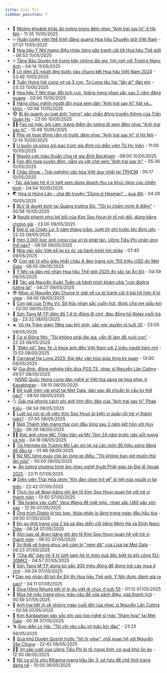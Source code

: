 ```yaml
---
title: Giải Trí
sidebar_position: 7
---
```


<!-- dantri-giai-tri:START -->
- 🤩 [Những khoảnh khắc ấn tượng trong đêm nhạc &quot;Anh trai say hi&quot; ở Hà Nội](https://dantri.com.vn/giai-tri/nhung-khoanh-khac-an-tuong-trong-dem-nhac-anh-trai-say-hi-o-ha-noi-20250511174343606.htm) - 11:35 11/05/2025
- 🔥 [Huấn luyện viên thể hình đăng quang Hoa hậu Chuyển giới Việt Nam](https://dantri.com.vn/giai-tri/huan-luyen-vien-the-hinh-dang-quang-hoa-hau-chuyen-gioi-viet-nam-20250511113341374.htm) - 07:01 11/05/2025
- 🚀 [Hoa hậu Ý Nhi mang điệu nhảy từng gây tranh cãi tới Hoa hậu Thế giới](https://dantri.com.vn/giai-tri/hoa-hau-y-nhi-mang-dieu-nhay-tung-gay-tranh-cai-toi-hoa-hau-the-gioi-20250511114749283.htm) - 06:53 11/05/2025
- 🔥 [Tăng Bảo Quyên trẻ trung bên chồng đại gia, hội ngộ với Trương Ngọc Ánh](https://dantri.com.vn/giai-tri/tang-bao-quyen-tre-trung-ben-chong-dai-gia-hoi-ngo-voi-truong-ngoc-anh-20250511020729435.htm) - 04:14 11/05/2025
- 🌈 [Lộ diện 25 người đẹp bước vào chung kết Hoa hậu Việt Nam 2024](https://dantri.com.vn/giai-tri/lo-dien-25-nguoi-dep-buoc-vao-chung-ket-hoa-hau-viet-nam-2024-20250511101327065.htm) - 03:48 11/05/2025
- 📝 [Tuấn Hưng hát cùng vợ và 3 con, Tự Long tấu hài &quot;lấn át&quot; đàn em](https://dantri.com.vn/giai-tri/tuan-hung-hat-cung-vo-va-3-con-tu-long-tau-hai-lan-at-dan-em-20250511092715294.htm) - 03:33 11/05/2025
- 💪 [Hoa hậu Ý Nhi thay đổi tích cực, thăng hạng nhan sắc sau 2 năm đăng quang](https://dantri.com.vn/giai-tri/hoa-hau-y-nhi-thay-doi-tich-cuc-thang-hang-nhan-sac-sau-2-nam-dang-quang-20250511001221803.htm) - 03:00 11/05/2025
- 🤡 [Hàng chục nghìn người đội mưa xem dàn &quot;Anh trai say hi&quot; hát và… khóc](https://dantri.com.vn/giai-tri/hang-chuc-nghin-nguoi-doi-mua-xem-dan-anh-trai-say-hi-hat-va-khoc-20250511073450693.htm) - 00:58 11/05/2025
- 🐵 [Bí ẩn quanh vụ loạt ảnh &quot;nóng&quot; gây chấn động truyền thông của Trần Quán Hy](https://dantri.com.vn/giai-tri/bi-an-quanh-vu-loat-anh-nong-gay-chan-dong-truyen-thong-cua-tran-quan-hy-20250510120137978.htm) - 23:00 10/05/2025
- 🧑‍🏫 [Fan nữ mặc gợi cảm, trang điểm ấn tượng đi xem đêm nhạc &quot;Anh trai say hi&quot;](https://dantri.com.vn/giai-tri/fan-nu-mac-goi-cam-trang-diem-an-tuong-di-xem-dem-nhac-anh-trai-say-hi-20250510185108703.htm) - 13:49 10/05/2025
- 💂 [Phe vé hoạt động rầm rộ trước đêm nhạc &quot;Anh trai say hi&quot; ở Hà Nội](https://dantri.com.vn/giai-tri/phe-ve-hoat-dong-ram-ro-truoc-dem-nhac-anh-trai-say-hi-o-ha-noi-20250510182346334.htm) - 12:14 10/05/2025
- 🤠 [U buồn và sóng gió bao trùm gia đình nữ diễn viên Từ Hy Viên](https://dantri.com.vn/giai-tri/u-buon-va-song-gio-bao-trum-gia-dinh-nu-dien-vien-tu-hy-vien-20250510132556798.htm) - 11:00 10/05/2025
- 🫶 [Nguồn cơn mâu thuẫn chia rẽ gia đình Beckham](https://dantri.com.vn/giai-tri/nguon-con-mau-thuan-chia-re-gia-dinh-beckham-20250510104431663.htm) - 08:00 10/05/2025
- 🦏 [Fan đội mưa xuyên đêm, nằm vạ vật chờ xem &quot;Anh trai say hi&quot;](https://dantri.com.vn/giai-tri/fan-doi-mua-xuyen-dem-nam-va-vat-cho-xem-anh-trai-say-hi-20250510120924122.htm) - 05:36 10/05/2025
- 🧰 [Chào Show - Trải nghiệm văn hóa Việt duy nhất tại TPHCM](https://dantri.com.vn/giai-tri/chao-show-trai-nghiem-van-hoa-viet-duy-nhat-tai-tphcm-20250510102001126.htm) - 05:17 10/05/2025
- 🕯 [Tác giả bản hit 4 tỷ lượt xem dùng doanh thu ca khúc tặng cựu chiến binh](https://dantri.com.vn/giai-tri/tac-gia-ban-hit-4-ty-luot-xem-dung-doanh-thu-ca-khuc-tang-cuu-chien-binh-20250510114345228.htm) - 04:54 10/05/2025
- 🌏 [Họa sĩ Hùng Lân - cha đẻ truyện &quot;Dũng sĩ Hesman&quot; - qua đời](https://dantri.com.vn/giai-tri/hoa-si-hung-lan-cha-de-truyen-dung-si-hesman-qua-doi-20250510111723818.htm) - 04:28 10/05/2025
- 🌈 [BLV lễ duyệt binh tại Quảng trường Đỏ: &quot;Tôi tự chấm mình 8 điểm&quot;](https://dantri.com.vn/giai-tri/blv-le-duyet-binh-tai-quang-truong-do-toi-tu-cham-minh-8-diem-20250510032842990.htm) - 00:58 10/05/2025
- 🎬 [Người phanh phui bê bối của Kim Soo Hyun bị tố nói dối, dùng bằng chứng giả](https://dantri.com.vn/giai-tri/nguoi-phanh-phui-be-boi-cua-kim-soo-hyun-bi-to-noi-doi-dung-bang-chung-gia-20250509192730113.htm) - 23:00 09/05/2025
- 👀 [Đạt G và Cindy Lư: 5 năm thăng trầm, vượt thị phi trước khi đính ước](https://dantri.com.vn/giai-tri/dat-g-va-cindy-lu-5-nam-thang-tram-vuot-thi-phi-truoc-khi-dinh-uoc-20250508144517753.htm) - 22:33 09/05/2025
- 🧰 [Hơn 3.000 bức ảnh nóng của vợ bị phát tán, Uông Tiểu Phi phản ứng thế nào?](https://dantri.com.vn/giai-tri/hon-3000-buc-anh-nong-cua-vo-bi-phat-tan-uong-tieu-phi-phan-ung-the-nao-20250509103856553.htm) - 08:59 09/05/2025
- 🧰 [Nhà văn gốc Việt kể lại ký ức và hành trình hội nhập](https://dantri.com.vn/giai-tri/nha-van-goc-viet-ke-lai-ky-uc-va-hanh-trinh-hoi-nhap-20250509140429949.htm) - 07:45 09/05/2025
- 🐵 [Con gái tỷ phú giàu nhất châu Á đeo trang sức 150 triệu USD dự Met Gala](https://dantri.com.vn/giai-tri/con-gai-ty-phu-giau-nhat-chau-a-deo-trang-suc-150-trieu-usd-du-met-gala-20250509104511614.htm) - 06:55 09/05/2025
- 🐘 [Ý Nhi và dàn mỹ nhân Hoa hậu Thế giới 2025 đọ sắc tại Ấn Độ](https://dantri.com.vn/giai-tri/y-nhi-va-dan-my-nhan-hoa-hau-the-gioi-2025-do-sac-tai-an-do-20250509114606417.htm) - 04:59 09/05/2025
- 🧑‍💻 [Tác giả Nguyễn Xuân Tuấn và hành trình khám phá &quot;con đường tương lai&quot;](https://dantri.com.vn/giai-tri/tac-gia-nguyen-xuan-tuan-va-hanh-trinh-kham-pha-con-duong-tuong-lai-20250509111256931.htm) - 04:27 09/05/2025
- 😎 [Nhạc sĩ Nguyễn Văn Chung lý giải về ca từ tranh cãi ở bài hit hơn 4 tỷ view](https://dantri.com.vn/giai-tri/nhac-si-nguyen-van-chung-ly-giai-ve-ca-tu-tranh-cai-o-bai-hit-hon-4-ty-view-20250509000140437.htm) - 04:00 09/05/2025
- 🧰 [Con gái của Triệu Vy: Sở hữu nhan sắc cuốn hút, được cha mẹ giấu kín](https://dantri.com.vn/giai-tri/con-gai-cua-trieu-vy-so-huu-nhan-sac-cuon-hut-duoc-cha-me-giau-kin-20250508122544613.htm) - 02:00 09/05/2025
- 🧰 [Sơn Tùng M-TP diện đồ 1,4 tỷ đồng đi chợ, đeo đồng hồ Rolex ngồi trà đá](https://dantri.com.vn/giai-tri/son-tung-m-tp-dien-do-14-ty-dong-di-cho-deo-dong-ho-rolex-ngoi-tra-da-20250508132026431.htm) - 23:32 08/05/2025
- 🏊 [Võ Hạ Trâm giảm 19kg sau khi sinh, sắc vóc quyến rũ tuổi 35](https://dantri.com.vn/giai-tri/vo-ha-tram-giam-19kg-sau-khi-sinh-sac-voc-quyen-ru-tuoi-35-20250507212318685.htm) - 23:00 08/05/2025
- 🌋 [Ca sĩ Đông Nhi: &quot;Tôi không phải đại gia, vẫn đi làm để nuôi con&quot;](https://dantri.com.vn/giai-tri/ca-si-dong-nhi-toi-khong-phai-dai-gia-van-di-lam-de-nuoi-con-20250504214700204.htm) - 22:33 08/05/2025
- 🔭 [&quot;Điên nữ&quot; Seo Ye Ji khoe ảnh đến Việt Nam với 2 triệu người hâm mộ](https://dantri.com.vn/giai-tri/dien-nu-seo-ye-ji-khoe-anh-den-viet-nam-voi-2-trieu-nguoi-ham-mo-20250508130144062.htm) - 13:53 08/05/2025
- 📝 [Carnaval Hạ Long 2025: Đại tiệc văn hóa giữa lòng kỳ quan](https://dantri.com.vn/giai-tri/carnaval-ha-long-2025-dai-tiec-van-hoa-giua-long-ky-quan-20250508184158263.htm) - 13:00 08/05/2025
- 😺 [Gia đình, đồng nghiệp tiễn đưa PGS.TS, nhạc sĩ Nguyễn Lân Cường](https://dantri.com.vn/giai-tri/gia-dinh-dong-nghiep-tien-dua-pgsts-nhac-si-nguyen-lan-cuong-20250508155754587.htm) - 09:57 08/05/2025
- 🕯 [NSND Quốc Hưng cùng dàn nghệ sĩ Việt tỏa sáng tại hòa nhạc ở Kazakhstan](https://dantri.com.vn/giai-tri/nsnd-quoc-hung-cung-dan-nghe-si-viet-toa-sang-tai-hoa-nhac-o-kazakhstan-20250508160002532.htm) - 09:15 08/05/2025
- 🦄 [Để xuất hiện vài phút tại Met Gala, dàn sao đã chuẩn bị cầu kỳ thế nào?](https://dantri.com.vn/giai-tri/de-xuat-hien-vai-phut-tai-met-gala-dan-sao-da-chuan-bi-cau-ky-the-nao-20250508141751007.htm) - 08:50 08/05/2025
- 🌜 [Giải mã phong cách phi giới tính độc đáo của &quot;Anh trai say hi&quot; Pháp Kiều](https://dantri.com.vn/giai-tri/giai-ma-phong-cach-phi-gioi-tinh-doc-dao-cua-anh-trai-say-hi-phap-kieu-20250508103819445.htm) - 08:34 08/05/2025
- 👹 [Luật sư nói gì về việc Kim Soo Hyun bị kiện vì quấy rối trẻ vị thành niên?](https://dantri.com.vn/giai-tri/luat-su-noi-gi-ve-viec-kim-soo-hyun-bi-kien-vi-quay-roi-tre-vi-thanh-nien-20250508111757207.htm) - 07:00 08/05/2025
- 🚀 [Ngô Thanh Vân mang thai con đầu lòng sau 3 năm kết hôn với Huy Trần](https://dantri.com.vn/giai-tri/ngo-thanh-van-mang-thai-con-dau-long-sau-3-nam-ket-hon-voi-huy-tran-20250508125616097.htm) - 06:26 08/05/2025
- 🧑‍💻 [Bức ảnh chụp MC Thảo Vân và Mỹ Tâm 24 năm trước gây sốt mạng xã hội](https://dantri.com.vn/giai-tri/buc-anh-chup-mc-thao-van-va-my-tam-24-nam-truoc-gay-sot-mang-xa-hoi-20250507235846466.htm) - 04:18 08/05/2025
- 🦩 [Túi Hermès bà Trương Mỹ Lan xin lại và các món đồ hiệu xứng đáng để đầu tư](https://dantri.com.vn/giai-tri/tui-hermes-ba-truong-my-lan-xin-lai-va-cac-mon-do-hieu-xung-dang-de-dau-tu-20250428090540842.htm) - 01:49 08/05/2025
- 💫 [Nữ MC từng quay clip ăn lòng xe điếu: &quot;Tôi không bao giờ muốn thử lần nữa&quot;](https://dantri.com.vn/giai-tri/nu-mc-tung-quay-clip-an-long-xe-dieu-toi-khong-bao-gio-muon-thu-lan-nua-20250507173630922.htm) - 00:00 08/05/2025
- 🏊 [Ấn tượng chương trình âm nhạc nghệ thuật Phật giáo tại Đại lễ Vesak 2025](https://dantri.com.vn/giai-tri/an-tuong-chuong-trinh-am-nhac-nghe-thuat-phat-giao-tai-dai-le-vesak-2025-20250508001427603.htm) - 23:11 07/05/2025
- 🎬 [Diễn viên Thái Hòa phim &quot;Khi đàn chim trở về&quot; bị liệt nửa người vì tai biến](https://dantri.com.vn/giai-tri/dien-vien-thai-hoa-phim-khi-dan-chim-tro-ve-bi-liet-nua-nguoi-vi-tai-bien-20250507221952513.htm) - 22:42 07/05/2025
- 💃 [Thực hư về đoạn băng ghi âm tố Kim Soo Hyun quan hệ với trẻ vị thành niên](https://dantri.com.vn/giai-tri/thuc-hu-ve-doan-bang-ghi-am-to-kim-soo-hyun-quan-he-voi-tre-vi-thanh-nien-20250507193039359.htm) - 13:50 07/05/2025
- 🌊 [&quot;Bà hoàng váy cưới&quot; Vera Wang để mặt mộc, nhan sắc U80 gây xôn xao](https://dantri.com.vn/giai-tri/ba-hoang-vay-cuoi-vera-wang-de-mat-moc-nhan-sac-u80-gay-xon-xao-20250507120306502.htm) - 12:30 07/05/2025
- 🧰 [Ông trùm Diddy lộ tóc bạc, thừa nhận lo lắng trong ngày đầu hầu tòa](https://dantri.com.vn/giai-tri/ong-trum-diddy-lo-toc-bac-thua-nhan-lo-lang-trong-ngay-dau-hau-toa-20250507101007583.htm) - 09:00 07/05/2025
- 🦣 [Đọ gu thời trang của 2 bà xã đạo diễn nổi tiếng Minh Hà và Đinh Ngọc Diệp](https://dantri.com.vn/giai-tri/do-gu-thoi-trang-cua-2-ba-xa-dao-dien-noi-tieng-minh-ha-va-dinh-ngoc-diep-20250507104921266.htm) - 08:24 07/05/2025
- 🥷 [Xôn xao về đoạn băng ghi âm tố Kim Soo Hyun quan hệ với trẻ vị thành niên](https://dantri.com.vn/giai-tri/xon-xao-ve-doan-bang-ghi-am-to-kim-soo-hyun-quan-he-voi-tre-vi-thanh-nien-20250507132747993.htm) - 06:52 07/05/2025
- 🦏 [Sự thật về trang phục gợi cảm bị &quot;ném đá&quot; của Lisa tại Met Gala](https://dantri.com.vn/giai-tri/su-that-ve-trang-phuc-goi-cam-bi-nem-da-cua-lisa-tai-met-gala-20250507120839455.htm) - 06:23 07/05/2025
- 🫶 [&quot;Cha đẻ&quot; bản hit 4 tỷ lượt xem hé lộ món quà đặc biệt từ phi công SU-30MK2](https://dantri.com.vn/giai-tri/cha-de-ban-hit-4-ty-luot-xem-he-lo-mon-qua-dac-biet-tu-phi-cong-su-30mk2-20250507102835241.htm) - 04:57 07/05/2025
- 💼 [Sơn Tùng M-TP dùng túi gần 300 triệu đồng để đựng trái cây mua ở chợ](https://dantri.com.vn/giai-tri/son-tung-m-tp-dung-tui-gan-300-trieu-dong-de-dung-trai-cay-mua-o-cho-20250507094353421.htm) - 04:34 07/05/2025
- 🕴 [Dàn mỹ nhân đổ bộ Ấn Độ thi Hoa hậu Thế giới, Ý Nhi được đánh giá ra sao?](https://dantri.com.vn/giai-tri/dan-my-nhan-do-bo-an-do-thi-hoa-hau-the-gioi-y-nhi-duoc-danh-gia-ra-sao-20250507105053053.htm) - 04:11 07/05/2025
- 🐲 [Diva Hồng Nhung tiết lộ lý do viết di chúc ở tuổi 55](https://dantri.com.vn/giai-tri/diva-hong-nhung-tiet-lo-ly-do-viet-di-chuc-o-tuoi-55-20250507023131281.htm) - 01:12 07/05/2025
- 🐘 [Mùa hè mặc trang phục màu nâu để vừa sành điệu, vừa thanh lịch](https://dantri.com.vn/giai-tri/mua-he-mac-trang-phuc-mau-nau-de-vua-sanh-dieu-vua-thanh-lich-20250423140147121.htm) - 00:59 07/05/2025
- 🤭 [Anh trai tiết lộ về những ngày cuối đời của nhạc sĩ Nguyễn Lân Cường](https://dantri.com.vn/giai-tri/anh-trai-tiet-lo-ve-nhung-ngay-cuoi-doi-cua-nhac-si-nguyen-lan-cuong-20250506222036382.htm) - 00:56 07/05/2025
- 💯 [Kim Kardashian gây sốc khi vào top nghệ sĩ mặc &quot;thảm họa&quot; tại Met Gala](https://dantri.com.vn/giai-tri/kim-kardashian-gay-soc-khi-vao-top-nghe-si-mac-tham-hoa-tai-met-gala-20250506174520527.htm) - 00:36 07/05/2025
- 🪜 [Đạo diễn Lý Hải: &quot;Tôi chỉ yêu cầu vợ mặc kín đáo&quot;](https://dantri.com.vn/giai-tri/dao-dien-ly-hai-toi-chi-yeu-cau-vo-mac-kin-dao-20250502081433789.htm) - 23:25 06/05/2025
- 👹 [Quá khứ Duyên Quỳnh trước &quot;hit tỷ view&quot;, mối quan hệ với Nguyễn Văn Chung](https://dantri.com.vn/giai-tri/qua-khu-duyen-quynh-truoc-hit-ty-view-moi-quan-he-voi-nguyen-van-chung-20250506121615773.htm) - 22:42 06/05/2025
- 🧑‍🏫 [Vợ sắp cưới của Uông Tiểu Phi bị tố ngoại tình, có quá khứ ồn ào](https://dantri.com.vn/giai-tri/vo-sap-cuoi-cua-uong-tieu-phi-bi-to-ngoai-tinh-co-qua-khu-on-ao-20250506132012192.htm) - 12:30 06/05/2025
- 🐘 [Nữ ca sĩ tỷ phú Rihanna mang bầu lần 3, sở hữu đế chế thời trang đáng nể](https://dantri.com.vn/giai-tri/nu-ca-si-ty-phu-rihanna-mang-bau-lan-3-so-huu-de-che-thoi-trang-dang-ne-20250506121138245.htm) - 10:00 06/05/2025<!-- dantri-giai-tri:END -->
